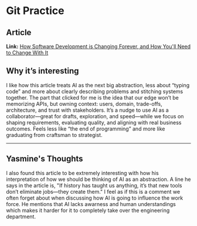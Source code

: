 # Git Practice

## Article
**Link:** [How Software Development is Changing Forever, and How You'll Need to Change With It](https://dev.to/jdbar/how-software-development-is-changing-forever-and-how-youll-need-to-change-with-it-1jih)

## Why it’s interesting
I like how this article treats AI as the next big abstraction, less about “typing code” and more about clearly describing problems and stitching systems together. The part that clicked for me is the idea that our edge won’t be memorizing APIs, but owning context: users, domain, trade-offs, architecture, and trust with stakeholders. It’s a nudge to use AI as a collaborator—great for drafts, exploration, and speed—while we focus on shaping requirements, evaluating quality, and aligning with real business outcomes. Feels less like “the end of programming” and more like graduating from craftsman to strategist.

---
## Yasmine's Thoughts
I also found this article to be extremely interesting with how his interpretation of how we should be thinking of AI as an abstraction. A line he says in the article is, "If history has taught us anything, it’s that new tools don’t eliminate jobs—they create them." I feel as if this is a comment we often forget about when discussing how AI is going to influence the work force. He mentions that AI lacks awarness and human understandings which makes it harder for it to completely take over the engineering department. 


